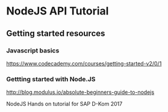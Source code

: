 # NodeJS API Tutorial

## Getting started resources
### Javascript basics
https://www.codecademy.com/courses/getting-started-v2/0/1

### Gettting started with Node.JS
http://blog.modulus.io/absolute-beginners-guide-to-nodejs

NodeJS Hands on tutorial for SAP D-Kom 2017
